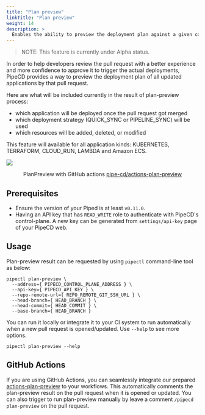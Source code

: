 ```yaml
---
title: "Plan preview"
linkTitle: "Plan preview"
weight: 14
description: >
  Enables the ability to preview the deployment plan against a given commit before merging.
---
```


> NOTE: This feature is currently under Alpha status.

In order to help developers review the pull request with a better experience and more confidence to approve it to trigger the actual deployments,
PipeCD provides a way to preview the deployment plan of all updated applications by that pull request.

Here are what will be included currently in the result of plan-preview process:

- which application will be deployed once the pull request got merged
- which deployment strategy (QUICK_SYNC or PIPELINE_SYNC) will be used
- which resources will be added, deleted, or modified

This feature will available for all application kinds: KUBERNETES, TERRAFORM, CLOUD_RUN, LAMBDA and Amazon ECS.

![](/images/plan-preview-comment.png)
<p style="text-align: center;">
PlanPreview with GitHub actions <a href="https://github.com/pipe-cd/actions-plan-preview">pipe-cd/actions-plan-preview</a>
</p>

## Prerequisites

- Ensure the version of your Piped is at least `v0.11.0`.
- Having an API key that has `READ_WRITE` role to authenticate with PipeCD's control-plane. A new key can be generated from `settings/api-key` page of your PipeCD web.

## Usage

Plan-preview result can be requested by using `pipectl` command-line tool as below:

``` console
pipectl plan-preview \
  --address={ PIPECD_CONTROL_PLANE_ADDRESS } \
  --api-key={ PIPECD_API_KEY } \
  --repo-remote-url={ REPO_REMOTE_GIT_SSH_URL } \
  --head-branch={ HEAD_BRANCH } \
  --head-commit={ HEAD_COMMIT } \
  --base-branch={ HEAD_BRANCH }
```

You can run it locally or integrate it to your CI system to run automatically when a new pull request is opened/updated. Use `--help` to see more options.

``` console
pipectl plan-preview --help
```

## GitHub Actions

If you are using GitHub Actions, you can seamlessly integrate our prepared [actions-plan-preview](https://github.com/pipe-cd/actions-plan-preview) to your workflows. This automatically comments the plan-preview result on the pull request when it is opened or updated. You can also trigger to run plan-preview manually by leave a comment `/pipecd plan-preview` on the pull request.
